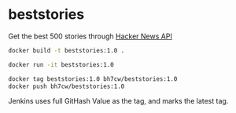 # beststories
Get the best 500 stories through [Hacker News API](https://github.com/HackerNews/API#new-top-and-best-stories)

```bash
docker build -t beststories:1.0 .

docker run -it beststories:1.0

docker tag beststories:1.0 bh7cw/beststories:1.0
docker push bh7cw/beststories:1.0
```

Jenkins uses full GitHash Value as the tag, and marks the latest tag.